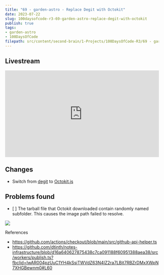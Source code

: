 ```yaml
---
title: "69 - garden-astro - Replace Degit with Octokit"
date: 2023-07-22
slug: 100daysofcode-r3-69-garden-astro-replace-degit-with-octokit
publish: true
tags:
- garden-astro
- 100DaysOfCode
filepath: src/content/second-brain/1-Projects/100DaysOfCode-R3/69 - garden-astro - Replace Degit with Octokit.md
---
```


## Livestream

<iframe width="100%" style="aspect-ratio: 16 / 9;" src="https://www.youtube.com/embed/tq6vnled3KQ" title="YouTube video player" frameborder="0" allow="accelerometer; autoplay; clipboard-write; encrypted-media; gyroscope; picture-in-picture; web-share" allowfullscreen></iframe>

## Changes

*   Switch from [degit](https://github.com/Rich-Harris/degit) to [Octokit.js](https://github.com/octokit/octokit.js)

## Problems found

*   \[ ] The tarball file that Octokit downloaded contain randomly named subfolder. This causes the image path failed to resolve.

![](1-Projects/100DaysOfCode-R3/attachments/69%20-%20garden-astro%20-%20Replace%20Degit%20with%20Octokit-1.png)

References

*   https://github.com/actions/checkout/blob/main/src/github-api-helper.ts
*   https://github.com/dtinth/notes-infrastructure/blob/d16a640627875438c7ca091188f60951388aea38/src/workers/publish.ts?fbclid=IwAR004pzUuC1YH4kSsiTWVdZ63N4IZ2ra7LBit7RBZrDMxXWpN7XHGBewnm0#L60
